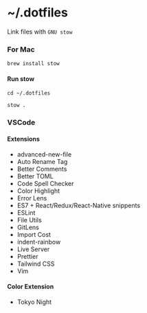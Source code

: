 # ~/.dotfiles 
Link files with `GNU stow`
### For Mac
```
brew install stow 
```
#### Run stow
```
cd ~/.dotfiles
```
```
stow .
```
### VSCode
#### Extensions
- advanced-new-file
- Auto Rename Tag
- Better Comments
- Better TOML
- Code Spell Checker
- Color Highlight
- Error Lens
- ES7 + React/Redux/React-Native snippents
- ESLint
- File Utils
- GitLens
- Import Cost
- indent-rainbow
- Live Server
- Prettier
- Tailwind CSS
- Vim

#### Color Extension
- Tokyo Night


